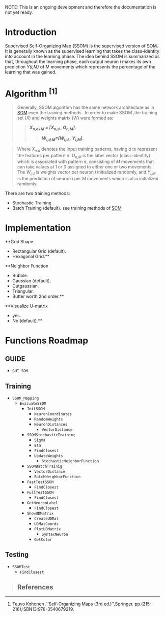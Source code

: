 NOTE: This is an ongoing development and therefore the documentation is not yet ready.
# Introduction #

Supervised Self-Organizing Map (SSOM) is the supervised version of [SOM](SOM.md). It is generally known as the supervised learning that takes the class-identity into account in the learning phase. The idea behind SSOM is summarized as that, throughout the learning phase, each output neuron _i_ makes its own prediction _Y(i,M)_  of M movements which represents the percentage of the learning that was gained.


# Algorithm  <sup>[1]</sup> #
> Generally, SSOM algorithm has the same network architecture as in [SOM](SOM.md) even the training methods . In order to make SSOM ,the training set (_X_) and weights matrix (_W_) were formed as:
> > _**X<sub>n,d+M</sub> = [X<sub>n,d</sub> , O<sub>n,M</sub>]**_.
> > > _**W<sub>i,d,M</sub>=[W<sub>i,d</sub> , Y<sub>i,M</sub>]**_.


> Where  _X<sub>n,d</sub>_  denotes the input training patterns, having _d_ to represent the features per pattern _n_. _O<sub>n,M</sub>_ is the label vector (class-identity) which is associated with pattern _n_, consisting of _M_ movements that can take values at 1 or 0 assigned to either one or two movements. The _W<sub>i,d</sub>_ is weights vector per neuron _i_ initialized randomly, and _Y<sub>i,M</sub>_ is the prediction of neuron _i_ per M movements which is also initialized randomly.

There are two training methods:
  * Stochastic Training.
  * Batch Training (default).
see training methods of [SOM](SOM.md)


# Implementation #

**Grid Shape
  * Rectangular Grid (default).
  * Hexagonal Grid.**

**Neighbor Function
  * Bubble.
  * Gaussian (default).
  * Cutgaussian.
  * Triangular.
  * Butter worth 2nd order.**

**Visualize U-matrix
  * yes.
  * No (default).**


# Functions Roadmap #

## GUIDE ##


  * `GUI_SOM`

## Training ##


  * `SSOM_Mapping`
    * `EvaluateSSOM`
      * `InitSSOM`
        * `NeuronCoordinates`
        * `RandomWeights`
        * `NeuronDistances`
          * `VectorDistance`
      * `SSOMStochasticTraining`
        * `Sigma`
        * `Eta`
        * `FindClosest`
        * `UpdateWeights`
          * `StochasticNeighborFunction`
      * `SSOMBatchTrainig`
        * `VectorDistance`
        * `BatchNeighborFunction`
      * `FastTestSSOM`
        * `FindClosest`
      * `FullTestSSOM`
        * `FindClosest`
      * `GetNeuronLabel`
        * `FindClosest`
      * `ShowUDMatrix`
        * `CreateUDMat`
        * `UDMatCoords`
        * `PlotUDMatrix`
          * `SyntaxNeuron`
        * `GetColor`




## Testing ##


  * `SSOMTest`
    * `FindClosest`


> ## References ##

---

  1. Teuvo Kohonen ,''Self-Organizing Maps  (3rd ed.)'',Springer, pp.(215-216),ISBN13:978-3540679219.